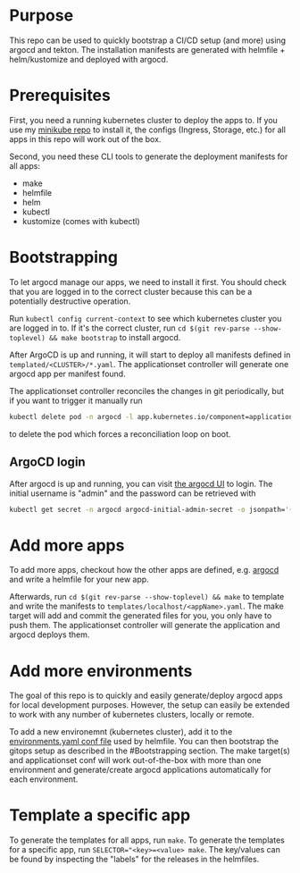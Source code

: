 # Purpose
This repo can be used to quickly bootstrap a CI/CD setup (and more) using argocd and tekton.
The installation manifests are generated with helmfile + helm/kustomize and deployed with argocd.

# Prerequisites
First, you need a running kubernetes cluster to deploy the apps to. If you use my [minikube repo](https://github.com/OlGe404/minikube) 
to install it, the configs (Ingress, Storage, etc.) for all apps in this repo will work out of the box.

Second, you need these CLI tools to generate the deployment manifests for all apps:
* make
* helmfile
* helm
* kubectl
* kustomize (comes with kubectl)

# Bootstrapping
To let argocd manage our apps, we need to install it first. You should check that you are logged in
to the correct cluster because this can be a potentially destructive operation.

Run `kubectl config current-context` to see which kubernetes cluster you are logged in to. If it's the correct cluster, run `cd $(git rev-parse --show-toplevel) && make bootstrap` to install argocd.

After ArgoCD is up and running, it will start to deploy all manifests defined in `templated/<CLUSTER>/*.yaml`. The applicationset controller will generate one argocd app per manifest found.

The applicationset controller reconciles the changes in git periodically, but if you want to trigger it manually run

```bash
kubectl delete pod -n argocd -l app.kubernetes.io/component=applicationset-controller
```

to delete the pod which forces a reconciliation loop on boot.


## ArgoCD login
After argocd is up and running, you can visit [the argocd UI](http://argocd.test) to login.
The initial username is "admin" and the password can be retrieved with

```bash
kubectl get secret -n argocd argocd-initial-admin-secret -o jsonpath='{.data.password}' | base64 -d  | xargs printf '%s \n'
```

# Add more apps
To add more apps, checkout how the other apps are defined, e.g. [argocd](apps/argocd/helmfile.yaml) and write a helmfile for your new app.

Afterwards, run `cd $(git rev-parse --show-toplevel) && make` to template and write the manifests to
`templates/localhost/<appName>.yaml`. The make target will add and commit the generated files for you,
you only have to push them. The applicationset controller will generate the application and argocd deploys them.

# Add more environments
The goal of this repo is to quickly and easily generate/deploy argocd apps for local development purposes.
However, the setup can easily be extended to work with any number of kubernetes clusters, locally or remote.

To add a new environemnt (kubernetes cluster), add it to the [environments.yaml conf file](helmfile.d/environments.yaml) used by helmfile.
You can then bootstrap the gitops setup as described in the #Bootstrapping section. The make target(s) and
applicationset conf will work out-of-the-box with more than one environment and generate/create argocd applications
automatically for each environment.

# Template a specific app
To generate the templates for all apps, run `make`.
To generate the templates for a specific app, run `SELECTOR="<key>=<value> make`. The key/values can be found
by inspecting the "labels" for the releases in the helmfiles.
